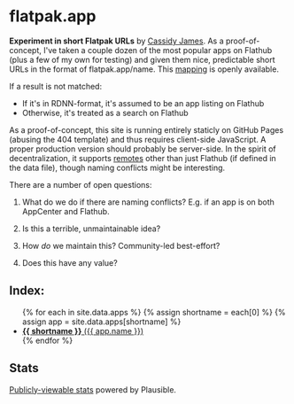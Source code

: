 # flatpak.app

**Experiment in short Flatpak URLs** by [Cassidy James](https://cassidyjames.com). As a proof-of-concept, I've taken a couple dozen of the most popular apps on Flathub (plus a few of my own for testing) and given them nice, predictable short URLs in the format of flatpak.app/name. This [mapping](https://github.com/cassidyjames/flatpak.app/blob/main/_data/apps.yaml) is openly available. 

If a result is not matched:
- If it's in RDNN-format, it's assumed to be an app listing on Flathub
- Otherwise, it's treated as a search on Flathub

As a proof-of-concept, this site is running entirely staticly on GitHub Pages (abusing the 404 template) and thus requires client-side JavaScript. A proper production version should probably be server-side. In the spirit of decentralization, it supports [remotes](https://github.com/cassidyjames/flatpak.app/blob/main/_data/remotes.yaml) other than just Flathub (if defined in the data file), though naming conflicts might be interesting.

There are a number of open questions:

1. What do we do if there are naming conflicts? E.g. if an app is on both AppCenter and Flathub.

2. Is this a terrible, unmaintainable idea?

3. How _do_ we maintain this? Community-led best-effort?

4. Does this have any value?

## Index:

<ul>
{% for each in site.data.apps %}
  {% assign shortname = each[0] %}
  {% assign app = site.data.apps[shortname] %}

  <li>
    <a href="{{ site.data.remotes[app.remote].path }}{{ app.rdnn }}">
      <strong>{{ shortname }}</strong> ({{ app.name }})
    </a>
  </li>
{% endfor %}
</ul>

## Stats

[Publicly-viewable stats](https://plausible.io/flatpak.app) powered by Plausible.

<script defer data-domain="flatpak.app" src="https://plausible.io/js/script.js"></script>
